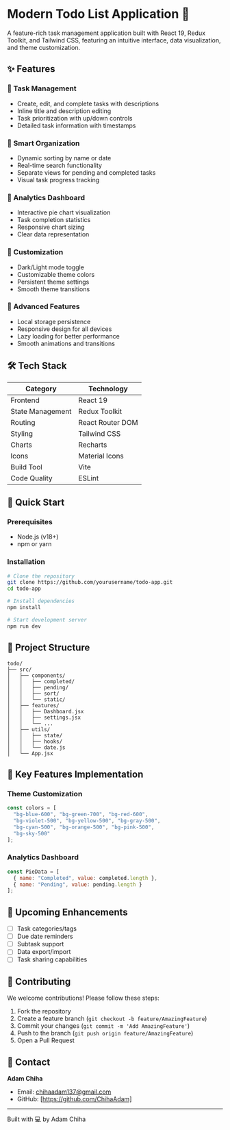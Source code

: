 # Modern Todo List Application 🚀

A feature-rich task management application built with React 19, Redux Toolkit, and Tailwind CSS, featuring an intuitive interface, data visualization, and theme customization.

## ✨ Features

### 🔹 Task Management
- Create, edit, and complete tasks with descriptions
- Inline title and description editing
- Task prioritization with up/down controls
- Detailed task information with timestamps

### 🔹 Smart Organization
- Dynamic sorting by name or date
- Real-time search functionality
- Separate views for pending and completed tasks
- Visual task progress tracking

### 🔹 Analytics Dashboard
- Interactive pie chart visualization
- Task completion statistics
- Responsive chart sizing
- Clear data representation

### 🔹 Customization
- Dark/Light mode toggle
- Customizable theme colors
- Persistent theme settings
- Smooth theme transitions

### 🔹 Advanced Features
- Local storage persistence
- Responsive design for all devices
- Lazy loading for better performance
- Smooth animations and transitions

## 🛠 Tech Stack

| Category | Technology |
|----------|------------|
| Frontend | React 19 |
| State Management | Redux Toolkit |
| Routing | React Router DOM |
| Styling | Tailwind CSS |
| Charts | Recharts |
| Icons | Material Icons |
| Build Tool | Vite |
| Code Quality | ESLint |

## 🚀 Quick Start

### Prerequisites
- Node.js (v18+)
- npm or yarn

### Installation
```bash
# Clone the repository
git clone https://github.com/yourusername/todo-app.git
cd todo-app

# Install dependencies
npm install

# Start development server
npm run dev
```

## 📂 Project Structure
```
todo/
├── src/
│   ├── components/
│   │   ├── completed/
│   │   ├── pending/
│   │   ├── sort/
│   │   └── static/
│   ├── features/
│   │   ├── Dashboard.jsx
│   │   ├── settings.jsx
│   │   └── ...
│   ├── utils/
│   │   ├── state/
│   │   ├── hooks/
│   │   └── date.js
│   └── App.jsx
```

## 🎯 Key Features Implementation

### Theme Customization
```jsx
const colors = [
  "bg-blue-600", "bg-green-700", "bg-red-600",
  "bg-violet-500", "bg-yellow-500", "bg-gray-500",
  "bg-cyan-500", "bg-orange-500", "bg-pink-500",
  "bg-sky-500"
];
```

### Analytics Dashboard
```jsx
const PieData = [
  { name: "Completed", value: completed.length },
  { name: "Pending", value: pending.length }
];
```

## 🔮 Upcoming Enhancements
- [ ] Task categories/tags
- [ ] Due date reminders
- [ ] Subtask support
- [ ] Data export/import
- [ ] Task sharing capabilities

## 🤝 Contributing
We welcome contributions! Please follow these steps:

1. Fork the repository
2. Create a feature branch (`git checkout -b feature/AmazingFeature`)
3. Commit your changes (`git commit -m 'Add AmazingFeature'`)
4. Push to the branch (`git push origin feature/AmazingFeature`)
5. Open a Pull Request

## 📧 Contact
**Adam Chiha**
- Email: chihaadam137@gmail.com
- GitHub: [https://github.com/ChihaAdam]

---
Built with 💻 by Adam Chiha
